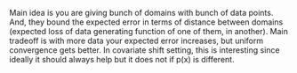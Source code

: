 Main idea is you are giving bunch of domains with bunch of data points. And, they bound the expected error in terms of distance between domains (expected loss of data generating function of one of them, in another). Main tradeoff is with more data your expected error increases, but uniform convergence gets better. In covariate shift setting, this is interesting since ideally it should always help but it does not if p(x) is different.
